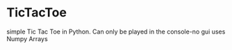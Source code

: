 # TicTacToe
simple Tic Tac Toe in Python. Can only be played in the console-no gui
uses Numpy Arrays 
